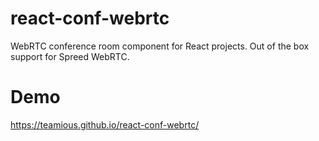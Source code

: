 # react-conf-webrtc
WebRTC conference room component for React projects. Out of the box support for Spreed WebRTC.

# Demo
https://teamious.github.io/react-conf-webrtc/
